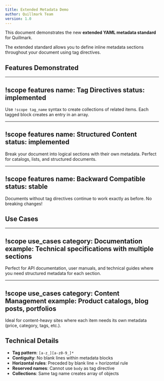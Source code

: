 ```yaml
---
title: Extended Metadata Demo
author: Quillmark Team
version: 1.0
---
```


This document demonstrates the new **extended YAML metadata standard** for Quillmark.

The extended standard allows you to define inline metadata sections throughout your document using tag directives.

## Features Demonstrated

---
!scope features
name: Tag Directives
status: implemented
---

Use `!scope tag_name` syntax to create collections of related items. Each tagged block creates an entry in an array.

---
!scope features
name: Structured Content
status: implemented
---

Break your document into logical sections with their own metadata. Perfect for catalogs, lists, and structured documents.

---
!scope features
name: Backward Compatible
status: stable
---

Documents without tag directives continue to work exactly as before. No breaking changes!

## Use Cases

---
!scope use_cases
category: Documentation
example: Technical specifications with multiple sections
---

Perfect for API documentation, user manuals, and technical guides where you need structured metadata for each section.

---
!scope use_cases
category: Content Management
example: Product catalogs, blog posts, portfolios
---

Ideal for content-heavy sites where each item needs its own metadata (price, category, tags, etc.).

## Technical Details

- **Tag pattern**: `[a-z_][a-z0-9_]*`
- **Contiguity**: No blank lines within metadata blocks
- **Horizontal rules**: Preceded by blank line = horizontal rule
- **Reserved names**: Cannot use `body` as tag directive
- **Collections**: Same tag name creates array of objects
